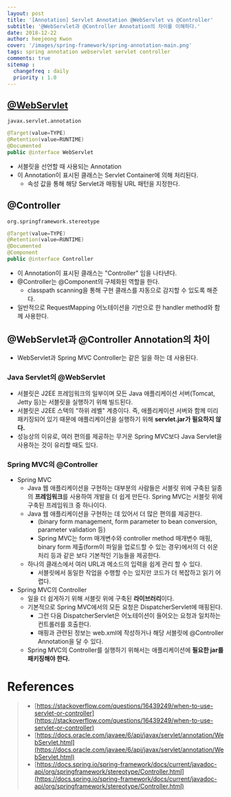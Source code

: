 ```yaml
---
layout: post
title: '[Annotation] Servlet Annotation @WebServlet vs @Controller'
subtitle: '@WebServlet과 @Controller Annotation의 차이를 이해하다.'
date: 2018-12-22
author: heejeong Kwon
cover: '/images/spring-framework/spring-annotation-main.png'
tags: spring annotation webservlet servlet controller
comments: true
sitemap :
  changefreq : daily
  priority : 1.0
---
```


## [@WebServlet](https://gmlwjd9405.github.io/2018/12/22/webservlet-annotation.html)
`javax.servlet.annotation`
```java
@Target(value=TYPE)
@Retention(value=RUNTIME)
@Documented
public @interface WebServlet
```

* 서블릿을 선언할 때 사용되는 Annotation
* 이 Annotation이 표시된 클래스는 Servlet Container에 의해 처리된다.
  * 속성 값을 통해 해당 Servlet과 매핑될 URL 패턴을 지정한다.

## @Controller
`org.springframework.stereotype`
```java
@Target(value=TYPE)
@Retention(value=RUNTIME)
@Documented
@Component
public @interface Controller
```

* 이 Annotation이 표시된 클래스는 "Controller" 임을 나타낸다.
* @Controller는 @Component의 구체화된 역할을 한다.
  * classpath scanning을 통해 구현 클래스를 자동으로 감지할 수 있도록 해준다.
* 일반적으로 RequestMapping 어노테이션을 기반으로 한 handler method와 함께 사용한다.

## @WebServlet과 @Controller Annotation의 차이
* WebServlet과 Spring MVC Controller는 같은 일을 하는 데 사용된다.

### Java Servlet의 @WebServlet
* 서블릿은 J2EE 프레임워크의 일부이며 모든 Java 애플리케이션 서버(Tomcat, Jetty 등)는 서블릿을 실행하기 위해 빌드된다.
* 서블릿은 J2EE 스택의 "하위 레벨" 계층이다. 즉, 애플리케이션 서버와 함께 미리 패키징되어 있기 때문에 애플리케이션을 실행하기 위해 **servlet.jar가 필요하지 않다.**
* 성능상의 이유로, 여러 편의를 제공하는 무거운 Spring MVC보다 Java Servlet을 사용하는 것이 유리할 때도 있다.

### Spring MVC의 @Controller
* Spring MVC
  * Java 웹 애플리케이션을 구현하는 대부분의 사람들은 서블릿 위에 구축된 일종의 **프레임워크**를 사용하여 개발을 더 쉽게 만든다. Spring MVC는 서블릿 위에 구축된 프레임워크 중 하나이다.
  * Java 웹 애플리케이션을 구현하는 데 있어서 더 많은 편의를 제공한다.
    * (binary form management, form parameter to bean conversion, parameter validation 등)
    * Spring MVC는 form 매개변수와 controller method 매개변수 매핑, binary form 제출(form이 파일을 업로드할 수 있는 경우)에서의 더 쉬운 처리 등과 같은 보다 기본적인 기능들을 제공한다.
  * 하나의 클래스에서 여러 URL과 메소드의 입력을 쉽게 관리 할 수 ​​있다.
    * 서블릿에서 동일한 작업을 수행할 수는 있지만 코드가 더 복잡하고 읽기 어렵다.
* Spring MVC의 Controller
  * 일을 더 쉽게하기 위해 서블릿 위에 구축된 **라이브러리**이다. 
  * 기본적으로 Spring MVC에서의 모든 요청은 DispatcherServlet에 매핑된다.
    * 그런 다음 DispatcherServlet은 어노테이션이 들어오는 요청과 일치하는 컨트롤러를 호출한다.
    * 매핑과 관련된 정보는 web.xml에 작성하거나 해당 서블릿에 @Controller Annotation을 달 수 있다.
  * Spring MVC의 Controller를 실행하기 위해서는 애플리케이션에 **필요한 jar를 패키징해야 한다.**


# References
> - [https://stackoverflow.com/questions/16439249/when-to-use-servlet-or-controller](https://stackoverflow.com/questions/16439249/when-to-use-servlet-or-controller)
> - [https://docs.oracle.com/javaee/6/api/javax/servlet/annotation/WebServlet.html](https://docs.oracle.com/javaee/6/api/javax/servlet/annotation/WebServlet.html)
> - [https://docs.spring.io/spring-framework/docs/current/javadoc-api/org/springframework/stereotype/Controller.html](https://docs.spring.io/spring-framework/docs/current/javadoc-api/org/springframework/stereotype/Controller.html)
